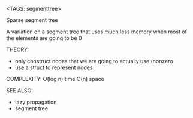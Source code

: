 <TAGS: segmenttree>

Sparse segment tree

A variation on a segment tree that uses much less memory when most of the elements are going to be 0

THEORY:
- only construct nodes that we are going to actually use (nonzero
- use a struct to represent nodes

COMPLEXITY:
O(log n) time
O(n) space

SEE ALSO:
- lazy propagation
- segment tree